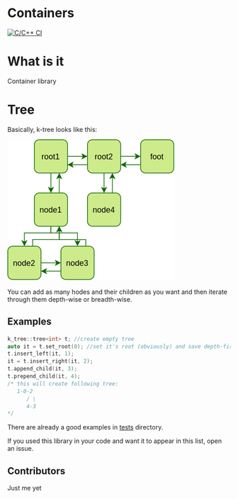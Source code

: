# Containers
[![C/C++ CI](https://github.com/0xBYTESHIFT/containers/actions/workflows/ccpp.yml/badge.svg?branch=master)](https://github.com/0xBYTESHIFT/containers/actions/workflows/ccpp.yml)

# What is it
Container library

# Tree
Basically, k-tree looks like this:

![image of structure](.github/images/structure.png)

You can add as many hodes and their children as you want and then iterate through them depth-wise or breadth-wise.

## Examples

```c++
k_tree::tree<int> t; //create empty tree
auto it = t.set_root(0); //set it's root (obviously) and save depth-first iterator to it
t.insert_left(it, 1); 
it = t.insert_right(it, 2);
t.append_child(it, 3);
t.prepend_child(it, 4);
/* this will create following tree:
   1-0-2
      / \
      4-3
*/
```

There are already a good examples in [tests](tests) directory.

If you used this library in your code and want it to appear in this list, open an issue.

## Contributors
Just me yet
